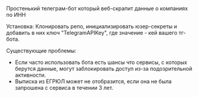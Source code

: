 #####
Простенький телеграм-бот который веб-скрапит данные о компаниях по ИНН

Установка:
Клонировать репо, инициализировать юзер-секреты и добавить в них ключ "TelegramAPIKey", где значение - кей вашего тг-бота.

Существующие проблемы:
- Если часто использовать бота есть шансы что сервисы, с которых берутся данные, могут заблокировать доступ из-за подозрительной активности.
- Выписка из ЕГРЮЛ может не отобразится, если она не была запрошена с сервиса в течении 3 лет.
